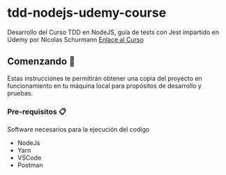 # tdd-nodejs-udemy-course
Desarrollo del Curso TDD en NodeJS, guía de tests con Jest impartido en Udemy por Nicolas Schurmann [Enlace al Curso](https://www.udemy.com/course/tdd-en-nodejs-guia-de-tests-con-jest/)


## Comenzando 🚀

Estas instrucciones te permitirán obtener una copia del proyecto en funcionamiento en tu máquina local para propósitos de desarrollo y pruebas.


### Pre-requisitos 📋

Software necesarios para la ejecución del codigo

- NodeJs
- Yarn
- VSCode
- Postman



